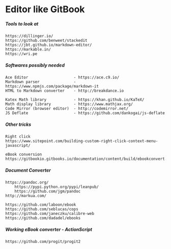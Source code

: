 # Editor like GitBook

##### Tools to look at

```
https://dillinger.io/
https://github.com/benweet/stackedit
https://jbt.github.io/markdown-editor/
https://markable.in/
https://wri.pe
```

##### Softwares possibly needed

```
Ace Editor                    - https://ace.c9.io/
Markdown parser               - https://www.npmjs.com/package/markdown-it
HTML to Markdown converter    - http://breakdance.io

Katex Math library            - https://khan.github.io/KaTeX/
Math display library          - https://www.mathjax.org/
Code Mirror (browser editor)  - http://codemirror.net/
JS Deflate                    - https://github.com/dankogai/js-deflate
```

##### Other tricks

```
Right click
https://www.sitepoint.com/building-custom-right-click-context-menu-javascript/

eBook conversion
https://gitbookio.gitbooks.io/documentation/content/build/ebookconvert.html
```

##### Document Converter

```
https://pandoc.org/
    https://pypi.python.org/pypi/leanpub/
    https://github.com/jgm/pandoc
http://markua.com/

https://github.com/laboon/ebook
https://github.com/seblucas/cops
https://github.com/janeczku/calibre-web
https://github.com/dadadel/ebooks
```

##### Working eBook converter - ActionScript

```
https://github.com/progit/progit2
```



